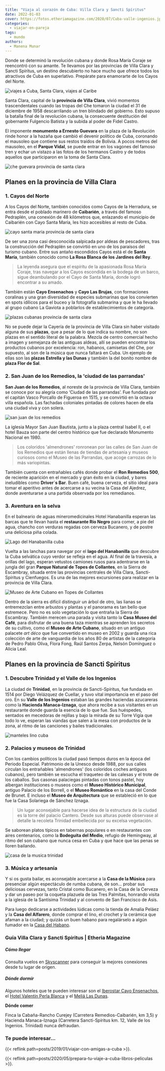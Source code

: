 ```yaml
---
title: "Viaja al corazón de Cuba: Villa Clara y Sancti Spíritus"
date: 2022-01-03
cover: https://fotos.etheriamagazine.com/2020/07/Cuba-valle-ingenios.jpg
categories: 
  - viajar-en-pareja
tags: 
  - mundo
authors: 
  - Manena Munar
---
```


Donde se determinó la revolución cubana y donde Rosa María Coraje se reencontró con su amante. Te llevamos por las provincias de Villa Clara y Sancti Spíritus, un destino descubierto no hace mucho que ofrece todos los atractivos de Cuba en superlativo. Prepárate para enamorarte de los Cayos del Norte.

![viajes a Cuba, Santa Clara, viajes al Caribe](https://fotos.etheriamagazine.com/2020/07/Cuba-valle-ingenios.jpg "Valle de los Ingenios, en la provincia de Sancti Spíritus.")

Santa Clara, capital de la **provincia de Villa Clara**, vivió momentos trascendentales 
cuando las tropas del Che tomaron la ciudad el 31 de diciembre de 1958 descarrilando un 
tren blindado del gobierno. Esto supuso la batalla final de la revolución cubana, la 
consecuente destitución del gobernante Fulgencio Batista y la subida al poder de Fidel 
Castro. 

El imponente **monumento a Ernesto Guevara** en la plaza de la Revolución rinde honor a 
la hazaña que cambió el devenir político de Cuba, coronando el mausoleo que contiene sus 
restos traídos de Bolivia. A pocos metros del mausoleo, en el **Parque Vidal**, se puede 
entrar en los vagones del famoso tren y echar un vistazo a las fotos de los hermanos 
Castro y de todos aquellos que participaron en la toma de Santa Clara. 

![che guevara provincia de santa clara](https://fotos.etheriamagazine.com/2020/07/santa-clara-che.jpg "Vagón-Museo del tren blindado en el Parque Vidal de Santa Clara.")

## Planes en la provincia de Villa Clara

### 1\. Cayos del Norte

A los Cayos del Norte, también conocidos como Cayos de la Herradura, se entra desde el 
poblado marinero de **Caibarién**, a través del famoso Pedraplén, una conexión de 48 
kilómetros que, enlazando el municipio de Caibarién con Cayo Santa María, les hizo 
accesibles al resto de Cuba. 

![cayo santa maria provincia de santa clara](https://fotos.etheriamagazine.com/2020/07/cuba-cayo-santa-maria.jpg "Flamencos en el cayo de Santa María.")

De ser una zona casi desconocida salpicada por aldeas de pescadores, tras la 
construcción del Pedraplén se convirtió en uno de los paraísos del turismo cubano. Entre 
sus antaño escondidos Cayos está el de **Santa María**, también conocido como **La Rosa 
Blanca de los Jardines del Rey**. 

> La leyenda asegura que el espíritu de la apasionada Rosa María Coraje, tras navegar a 
> los Cayos escondida en la bodega de un barco, sigue deambulando por el Cayo de Santa 
> María, donde logró encontrar a su amado. 

También están **Cayo Ensenachos** y **Cayo Las Brujas**, con formaciones coralinas y una 
gran diversidad de especies submarinas que los convierten en spots idílicos para el 
buceo y la fotografía submarina y que le ha llevado al grupo cubano La Gaviota a 
poblarlos de establecimientos de categoría. 

![plazas cubanas provincia de santa clara](https://fotos.etheriamagazine.com/2020/07/Santa-Clara-Cuba-plazas.jpg "El jolgorio está asegurado en las famosas plazas cubanas.")

No se puede dejar la Cayería de la provincia de Villa Clara sin haber visitado alguna de 
sus **plazas**, que a pesar de lo que indica su nombre, no son plazas en el sentido 
literal de la palabra. Mezcla de centro comercial hecho a imagen y semejanza de las 
antiguas aldeas, allí se pueden encontrar los productos cubanos por excelencia: ron, 
habanos, camisetas del Che, por supuesto, al son de la música que nunca faltará en Cuba. 
Un ejemplo de ellas son las **plazas Estrella y las Dunas** y también la del bonito 
nombre de **plaza Flor de Sal**. 

### 2\. San Juan de los Remedios, la 'ciudad de las parrandas'

**San Juan de los Remedios**, al noreste de la provincia de Villa Clara, también se 
conoce por su alegría como ‘Ciudad de las parrandas’. Fue fundada por el capitán Vasco 
Porcallo de Figueroa en 1515, y se convirtió en la octava villa española. Las fachadas 
coloniales pintadas de colores hacen de ella una ciudad viva y con solera. 

![san juan de los remedios](https://fotos.etheriamagazine.com/2020/07/Santa-Clara-san-juan-de-los-ingenios.jpg "San Juan de los Remedios o la 'Ciudad de las parrandas'.")

La iglesia Mayor San Juan Bautista, junto a la plaza central Isabel II, o el hotel Bauza 
son parte del centro histórico que fue declarado Monumento Nacional en 1980. 

> Los coloridos 'almendrones' ronronean por las calles de San Juan de los Remedios que 
> están llenas de tiendas de artesanía y museos curiosos como el Museo de las Parrandas, 
> que acoge carrozas de lo más variopintas. 

También cuenta con entrañables cafés donde probar el **Ron Remedios 500**, de reciente 
aparición en el mercado y gran éxito en la ciudad, y bares ineludibles como **Driver´s 
Bar**. Buen café, buena cerveza, el sitio ideal para tomar el aperitivo antes de 
acercarse a su vecina la Casa del Ajedrez, donde aventurarse a una partida observada por 
los remedianos. 

### 3\. Aventura en la selva

En el balneario de aguas mineromedicinales Hotel Hanabanilla esperan las barcas que te 
llevan hasta el **restaurante Río Negro** para comer, a pie del agua, chancho con 
verduras regadas con cerveza Bucanero, y de postre una deliciosa piña colada. 

![Lago del Hanabanilla cuba](https://fotos.etheriamagazine.com/2020/07/Santa-Clara-lago-habanilla.jpg "Lago del Hanabanilla.")

Vuelta a las lanchas para navegar por el **lago del Hanabanilla** que descubre la Cuba 
selvática cuyo verdor se refleja en el agua. Al final de la travesía, a orillas del 
lago, esperan vetustos camiones rusos para adentrarse en la jungla del gran **Parque 
Natural de Topes de Collantes**, en la Sierra de Escambray, situada entre las provincias 
centrales de Villa Clara, Sancti-Spíritus y Cienfuegos. Es una de las mejores 
excursiones para realizar en la provincia de Villa Clara. 

![Museo de Arte Cubano en Topes de Collantes](https://fotos.etheriamagazine.com/2020/07/Santa-Clara-Museo-arte-cubano.jpg "Museo de Arte Cubano en Topes de Collantes.")

Dentro de la sierra es difícil distinguir un árbol de otro, las lianas se entremezclan 
entre arbustos y plantas y el panorama es tan bello que estremece. Pero no es solo 
vegetación lo que entraña la Sierra de Escambray. También merecen una parada y visita 
tanto la **Casa Museo del Café**, para disfrutar de una buena taza mientras se aprenden 
los secretos de su cultivo, como el **Museo de Arte Cubano**, situado en un antiguo 
palacete _art déco_ que fue convertido en museo en 2002 y guarda una rica colección de 
arte de vanguardia de los años 80 de artistas de la categoría de Pedro Pablo Oliva, 
Flora Fong, Raúl Santos Zerpa, Nelsón Domínguez o Alicia Leal. 

## Planes en la provincia de Sancti Spiritus

### 1\. Descubre Trinidad y el Valle de los Ingenios

La ciudad de **Trinidad**, en la provincia de Sancti-Spíritus, fue fundada en 1514 por 
Diego Velázquez de Cuellar, y tuvo vital importancia en el paso del oro. En su **Valle 
de los Ingenios** estaban las grandes haciendas azucareras como la **Hacienda 
Manaca-Iznaga**, que ahora recibe a sus visitantes en un restaurante donde guarda la 
esencia de lo que fue. Sus huéspedes, sentados en mecedoras de rejillas y bajo la mirada 
de su Torre Vigía que todo lo ve, esperan las viandas que salen a la mesa con productos 
de la zona, al ritmo de las canciones y bailes tradicionales. 

![manteles lino cuba](https://fotos.etheriamagazine.com/2020/07/Trinidad-Cuba-Hacienda-Manaca.jpg "Manteles de lino a las puertas de la Hacienda Manaca-Iznaga.")

### 2\. Palacios y museos de Trinidad

Con los cambios políticos la ciudad pasó tiempos duros en la época del Periodo Especial. 
Patrimonio de la Unesco desde 1988, por sus calles circulan los entrañables 
'almendrones' (los coloridos coches antiguos cubanos), pero también se escucha el 
traqueteo de las calesas y el trote de los caballos. Sus casonas palaciegas pintadas con 
tonos pastel, hoy albergan instituciones o museos como el **Museo Histórico Municipal**, 
antiguo Palacio de los Borrell, o el **Museo Romántico** en la casa del Conde de Brunet. 
E incluso el **Museo de Arquitectura** que se estableció en lo que fue la Casa Solariega 
de Sánchez Iznaga. 

> Un lugar aconsejable para hacerse idea de la estructura de la ciudad es la torre del 
> palacio Cantero. Desde sus alturas puede observase al detalle la recoleta Trinidad 
> embellecida por su excelsa vegetación. 

Se saborean platos típicos en tabernas populares o en restaurantes con aires 
centenarios, como la **Bodeguita del Medio**, refugio de Hemingway, al ritmo del son 
cubano que nunca cesa en Cuba y que hace que las penas se lloren bailando. 

![casa de la musica trinidad](https://fotos.etheriamagazine.com/2020/07/Trinidad-Cuba-casa-Musica.jpg "Casa de la Música en Trinidad.")

### 3\. Música y artesanía

Y si os gusta bailar, es aconsejable acercarse a la **Casa de la Música** para 
presenciar algún espectáculo de rumba cubana, de son… probar sus deliciosas cervezas, 
tanto Cristal como Bucanero, en la Casa de la Cerveza y dar un paseo por la coqueta 
plazuela de las Tres Palmitas, honrando visita a la iglesia de la Santísima Trinidad y 
al convento de San Francisco de Asís. 

Para luego dedicarse a actividades lúdicas como la tienda de Amalia Peláez y la **Casa 
del Alfarero**, donde comprar el lino, el crochet y la cerámica que afaman a la ciudad; 
y quizás un buen habano para regalárselo a algún fumador en la [Casa del 
Habano](http://www.habanos.com/es/tag/trinidad/). 

### Guía Villa Clara y Sancti Spiritus | Etheria Magazine

##### Cómo llegar

Consulta vuelos en [Skyscanner](https://clk.tradedoubler.com/click?p=224466&a=3132464) 
para conseguir la mejores conexiones desde tu lugar de origen. 

##### Dónde dormir

Algunos hoteles que te pueden interesar son el [Iberostar Cayo 
Ensenachos](https://www.iberostar.com/hoteles/cayo-ensenachos/iberostar-ensenachos/), el 
[Hotel Valentín Perla Blanca](https://www.hotelvalentinperlablanca.com/) y el [Meliá Las 
Dunas](https://www.melia.com/es/hoteles/cuba/cayo-santa-maria/melia-las-dunas/index.htm). 

**Dónde comer** 

Finca la Cabaña-Rancho Curejey (Carretera Remedios-Caibarién, km 3,5) y Hacienda 
Manaca-Iznaga (Carretera Sancti-Spíritus km. 12, Valle de los Ingenios. Trinidad) nunca 
defraudan. 

### Te puede interesar...

{{< reflink path=posts/2019/01/viajar-con-amigas-a-cuba >}}. 

{{< reflink path=posts/2020/05/prepara-tu-viaje-a-cuba-libros-peliculas >}}.

